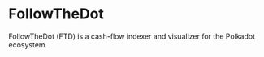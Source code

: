# FollowTheDot

FollowTheDot (FTD) is a cash-flow indexer and visualizer for the Polkadot ecosystem.